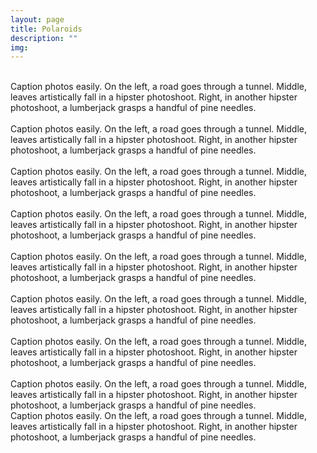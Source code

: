 ```yaml
---
layout: page
title: Polaroids
description: ""
img:
---
```


<!--- Row one -->
<div class="img_row">
	<img class="col one" src="{{ site.baseurl }}/img/polaroids/1rachel-liz-kiss.jpeg" alt="" title="example image"/>
	<img class="col one" src="{{ site.baseurl }}/img/polaroids/2rachel-liz-cake.jpeg" alt="" title="example image"/>
	<img class="col one" src="{{ site.baseurl }}/img/polaroids/3erin-bekah-katy-liz-rachel.jpeg" alt="" title="example image"/>
</div>
<div class="col three caption">
	Caption photos easily. On the left, a road goes through a tunnel. Middle, leaves artistically fall in a hipster photoshoot. Right, in another hipster photoshoot, a lumberjack grasps a handful of pine needles.
</div>

<!--- Row two -->
<div class="img_row">
	<img class="col one" src="{{ site.baseurl }}/img/polaroids/4kelly-katy.jpeg" alt="" title="example image"/>
	<img class="col one" src="{{ site.baseurl }}/img/polaroids/5krista-liz.jpeg" alt="" title="example image"/>
	<img class="col one" src="{{ site.baseurl }}/img/polaroids/6erika.jpeg" alt="" title="example image"/>
</div>
<div class="col three caption">
	Caption photos easily. On the left, a road goes through a tunnel. Middle, leaves artistically fall in a hipster photoshoot. Right, in another hipster photoshoot, a lumberjack grasps a handful of pine needles.
</div>

<!--- Row three -->
<div class="img_row">
	<img class="col one" src="{{ site.baseurl }}/img/polaroids/7bekah-dad-liz-erin.jpeg" alt="" title="example image"/>
	<img class="col one" src="{{ site.baseurl }}/img/polaroids/8rocky-trevor.jpeg" alt="" title="example image"/>
	<img class="col one" src="{{ site.baseurl }}/img/polaroids/9angee-beth1.jpeg" alt="" title="example image"/>
</div>
<div class="col three caption">
	Caption photos easily. On the left, a road goes through a tunnel. Middle, leaves artistically fall in a hipster photoshoot. Right, in another hipster photoshoot, a lumberjack grasps a handful of pine needles.
</div>

<!--- Row four -->
<div class="img_row">
	<img class="col one" src="{{ site.baseurl }}/img/polaroids/10eric-nabiha.jpeg" alt="" title="example image"/>
	<img class="col one" src="{{ site.baseurl }}/img/polaroids/11josh.jpeg" alt="" title="example image"/>
	<img class="col one" src="{{ site.baseurl }}/img/polaroids/12bekah-liz-erin.jpeg" alt="" title="example image"/>
</div>
<div class="col three caption">
	Caption photos easily. On the left, a road goes through a tunnel. Middle, leaves artistically fall in a hipster photoshoot. Right, in another hipster photoshoot, a lumberjack grasps a handful of pine needles.
</div>

<!--- Row five -->
<div class="img_row">
	<img class="col one" src="{{ site.baseurl }}/img/polaroids/13angee.jpeg" alt="" title="example image"/>
	<img class="col one" src="{{ site.baseurl }}/img/polaroids/14bekah-erin.jpeg" alt="" title="example image"/>
	<img class="col one" src="{{ site.baseurl }}/img/polaroids/15de-caleb.jpeg" alt="" title="example image"/>
</div>
<div class="col three caption">
	Caption photos easily. On the left, a road goes through a tunnel. Middle, leaves artistically fall in a hipster photoshoot. Right, in another hipster photoshoot, a lumberjack grasps a handful of pine needles.
</div>

<!--- Row six -->
<div class="img_row">
	<img class="col one" src="{{ site.baseurl }}/img/polaroids/16amy.jpeg" alt="" title="example image"/>
	<img class="col one" src="{{ site.baseurl }}/img/polaroids/17angee-beth.jpeg" alt="" title="example image"/>
	<img class="col one" src="{{ site.baseurl }}/img/polaroids/18becky-da-pernille.jpeg" alt="" title="example image"/>
</div>
<div class="col three caption">
	Caption photos easily. On the left, a road goes through a tunnel. Middle, leaves artistically fall in a hipster photoshoot. Right, in another hipster photoshoot, a lumberjack grasps a handful of pine needles.
</div>

<!--- Row seven -->
<div class="img_row">
	<img class="col one" src="{{ site.baseurl }}/img/polaroids/19liz-erin.jpeg" alt="" title="example image"/>
	<img class="col one" src="{{ site.baseurl }}/img/polaroids/20jesper-becky-pernille.jpeg" alt="" title="example image"/>
	<img class="col one" src="{{ site.baseurl }}/img/polaroids/21liz-tie.jpeg" alt="" title="example image"/>
</div>
<div class="col three caption">
	Caption photos easily. On the left, a road goes through a tunnel. Middle, leaves artistically fall in a hipster photoshoot. Right, in another hipster photoshoot, a lumberjack grasps a handful of pine needles.
</div>

<!--- Row eight -->
<div class="img_row">
	<img class="col one" src="{{ site.baseurl }}/img/polaroids/22nabiha.jpeg" alt="" title="example image"/>
	<img class="col one" src="{{ site.baseurl }}/img/polaroids/23sonia-lindsey.jpeg" alt="" title="example image"/>
	<img class="col one" src="{{ site.baseurl }}/img/polaroids/24katy-erin-bekah.jpeg" alt="" title="example image"/>
</div>
<div class="col three caption">
	Caption photos easily. On the left, a road goes through a tunnel. Middle, leaves artistically fall in a hipster photoshoot. Right, in another hipster photoshoot, a lumberjack grasps a handful of pine needles.
</div>

<!--- Row nine -->
<div class="img_row">
	<img class="col one" src="{{ site.baseurl }}/img/polaroids/25liz.jpeg" alt="" title="example image"/>
</div>
<div class="col three caption">
	Caption photos easily. On the left, a road goes through a tunnel. Middle, leaves artistically fall in a hipster photoshoot. Right, in another hipster photoshoot, a lumberjack grasps a handful of pine needles.
</div>
